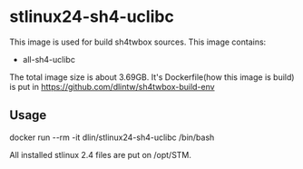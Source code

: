 # stlinux24-sh4-uclibc
This image is used for build sh4twbox sources.
This image contains:

* all-sh4-uclibc

The total image size is about 3.69GB.
It's Dockerfile(how this image is build) is put in
https://github.com/dlintw/sh4twbox-build-env

## Usage

docker run --rm -it dlin/stlinux24-sh4-uclibc /bin/bash

All installed stlinux 2.4 files are put on /opt/STM.
